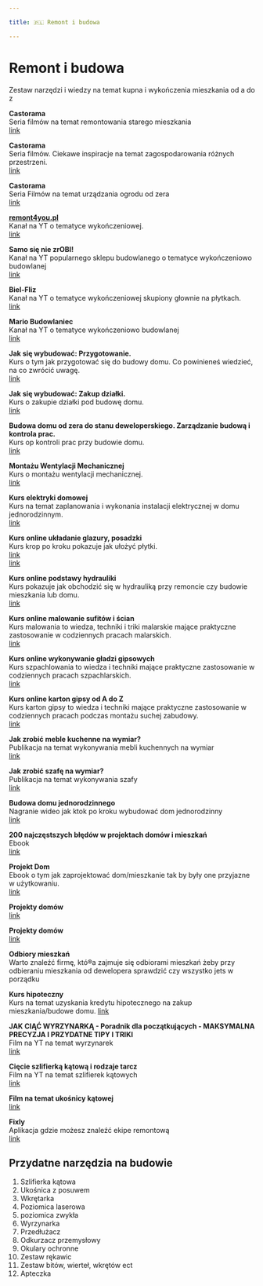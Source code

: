 ```yaml
---

title: 🇵🇱 Remont i budowa

---
```


# Remont i budowa

Zestaw narzędzi i wiedzy na temat kupna i wykończenia mieszkania od a  do z

**Castorama**\
Seria filmów na temat remontowania starego mieszkania\
[link](https://youtu.be/g-78LSYSVFw?si=5VGkYtfY1weX1Tad)

**Castorama**\
Seria filmów. Ciekawe inspiracje na temat zagospodarowania różnych przestrzeni.\
[link](https://youtu.be/oG0SY5Zgf4E?si=_eMmij8HJYL1JavR)

**Castorama**\
Seria Filmów na temat urządzania ogrodu od zera\
[link](https://youtu.be/wb6N5Pdnyqw?si=DIX_ipq7AtE_gQhI)

[**remont4you.pl**](http://remont4you.pl/)\
Kanał na YT o tematyce wykończeniowej.\
[link](https://www.youtube.com/@remont4you)

**Samo się nie zrOBI!**\
Kanał na YT popularnego sklepu budowlanego o tematyce wykończeniowo budowlanej\
[link](https://www.youtube.com/@samosieniezrobi4209)

**Biel-Fliz**\
Kanał na YT o tematyce wykończeniowej skupiony głownie na płytkach.\
[link](https://www.youtube.com/@BielFliz)

**Mario Budowlaniec**\
Kanał na YT o tematyce wykończeniowo budowlanej\
[link](https://www.youtube.com/@mariobudowlaniec)

**Jak się wybudować: Przygotowanie.**\
Kurs o tym jak przygotować się do budowy domu. Co powinieneś wiedzieć, na co zwrócić uwagę.\
[link](https://jaksiewybudowac.pl/kursy/kurs-jak-sie-wybudowac-przygotowanie/)

**Jak się wybudować: Zakup działki.**\
Kurs o zakupie działki pod budowę domu.\
[link](https://jaksiewybudowac.pl/jak-sie-wybudowac-zakup-dzialki/)

**Budowa domu od zera do stanu deweloperskiego. Zarządzanie budową i kontrola prac.**\
Kurs op kontroli prac przy budowie domu.\
[link](https://jaksiewybudowac.pl/zarzadzanie-budowa-i-kontrola-prac/)

**Montażu Wentylacji Mechanicznej**\
Kurs o montażu wentylacji mechanicznej.\
[link](https://jaksiewybudowac.pl/kurs_wentylacja/)

**Kurs elektryki domowej**\
Kurs na temat zaplanowania i wykonania instalacji elektrycznej w domu jednorodzinnym.\
[link](https://eldago.pl/kurs-domowej-elektryki/)

**Kurs online układanie glazury, posadzki**\
Kurs krop po kroku pokazuje jak ułożyć płytki.\
[link](https://okiemwykonawcy.pl/produkt/kurs-online-ukladanie-glazury-posadzki) \
[link](https://okiemwykonawcy.pl/produkt/glazurnik-2-stopnia-kurs-online/)

**Kurs online podstawy hydrauliki**\
Kurs pokazuje jak obchodzić się w hydrauliką przy remoncie czy budowie mieszkania lub domu.\
[link](https://okiemwykonawcy.pl/produkt/kurs-online-podstawy-hydrauliki/)

**Kurs online malowanie sufitów i ścian**\
Kurs malowania to wiedza, techniki i triki malarskie mające praktyczne zastosowanie w codziennych pracach malarskich.\
[link](https://okiemwykonawcy.pl/produkt/kurs-online-malowanie-sufitow-i-scian/)

**Kurs online wykonywanie gładzi gipsowych**\
Kurs szpachlowania to wiedza i techniki mające praktyczne zastosowanie w codziennych pracach szpachlarskich.\
[link](https://okiemwykonawcy.pl/produkt/kurs-online-wykonywanie-gladzi-gipsowych/)

**Kurs online karton gipsy od A do Z**\
Kurs karton gipsy to wiedza i techniki mające praktyczne zastosowanie w codziennych pracach podczas montażu suchej zabudowy.\
[link](https://okiemwykonawcy.pl/produkt/kurs-karton-gipsy-od-a-do-z/)

**Jak zrobić meble kuchenne na wymiar?**\
Publikacja na temat wykonywania mebli kuchennych na wymiar\
[link](https://dsk-projekt.sklep.pl/pl/p/Poradnik-Jak-zrobic-meble-kuchenne-na-wymiar-KSIAZKA-DRUKOWANA/51)

**Jak zrobić szafę na wymiar?**\
Publikacja na temat wykonywania szafy\
[link](https://dsk-projekt.sklep.pl/pl/p/Poradnik-Jak-Zrobic-Szafe-Na-Wymiar-KSIAZKA-DRUKOWANA/54)

**Budowa domu jednorodzinnego**\
Nagranie wideo jak ktok po kroku wybudować dom jednorodzinny\
[link](http://www.budowadomujednorodzinnego.pl/)

**200 najczęstszych błędów w projektach domów i mieszkań**\
Ebook\
[link](https://righthouse.pl/produkt/200-bledow-w-projektach/)

**Projekt Dom**\
Ebook o tym jak zaprojektować dom/mieszkanie tak by były one przyjazne w użytkowaniu.\
[link](https://righthouse.pl/produkt/projekt-dom-ebook/)

**Projekty domów**\
[link](https://www.archon.pl/)

**Projekty domów**\
[link](https://www.extradom.pl/)

**Odbiory mieszkań**\
Warto znaleźć firmę, któ®a zajmuje się odbiorami mieszkań żeby przy odbieraniu mieszkania od dewelopera sprawdzić czy wszystko jets w porządku

**Kurs hipoteczny**\
Kurs na temat uzyskania kredytu hipotecznego na zakup mieszkania/budowe domu.
[link](https://kurshipoteczny.pl/)

**JAK CIĄĆ WYRZYNARKĄ - Poradnik dla początkujących - MAKSYMALNA PRECYZJA I PRZYDATNE TIPY I TRIKI**\
Film na YT na temat wyrzynarek\
[link](https://www.youtube.com/watch?v=DuI457j_tYw)

**Cięcie szlifierką kątową i rodzaje tarcz**\
Film na YT na temat szlifierek kątowych\
[link](https://www.youtube.com/watch?v=AVIS76-PNJ0)

**Film na temat ukośnicy kątowej**\
[link](https://www.youtube.com/watch?v=rJv4L9Ss-4M)

**Fixly**\
Aplikacja gdzie możesz znaleźć ekipe remontową\
[link](https://fixly.pl/)

## Przydatne narzędzia na budowie
1. Szlifierka kątowa
2. Ukośnica z posuwem
3. Wkrętarka
4. Poziomica laserowa
5. poziomica zwykła
6. Wyrzynarka
7. Przedłużacz
8. Odkurzacz przemysłowy
9. Okulary ochronne
10. Zestaw rękawic
11. Zestaw bitów, wierteł, wkrętów ect
12. Apteczka